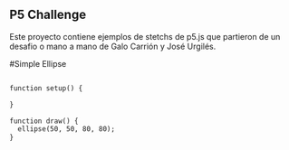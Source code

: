 ## P5 Challenge

Este proyecto contiene ejemplos de stetchs de p5.js que partieron de un desafio o mano a mano de Galo Carrión y José Urgilés.


#Simple Ellipse

```markdown

function setup() {

}

function draw() {
  ellipse(50, 50, 80, 80);
}
```
